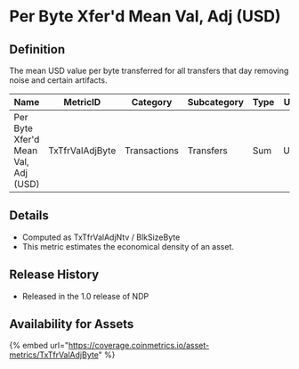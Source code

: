 # Per Byte Xfer'd Mean Val, Adj (USD)

## Definition

The mean USD value per byte transferred for all transfers that day removing noise and certain artifacts.

| Name                                | MetricID        | Category     | Subcategory | Type | Unit | Interval |
| ----------------------------------- | --------------- | ------------ | ----------- | ---- | ---- | -------- |
| Per Byte Xfer'd Mean Val, Adj (USD) | TxTfrValAdjByte | Transactions | Transfers   | Sum  | USD  | 1 day    |

## Details

* Computed as TxTfrValAdjNtv / BlkSizeByte
* This metric estimates the economical density of an asset.

## Release History

* Released in the 1.0 release of NDP

## Availability for Assets

{% embed url="https://coverage.coinmetrics.io/asset-metrics/TxTfrValAdjByte" %}
